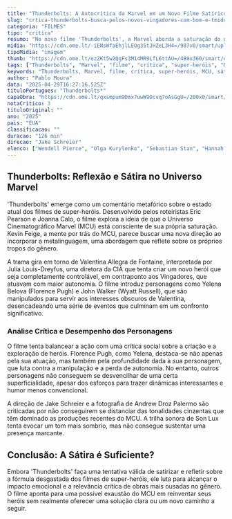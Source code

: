 ```yaml
---
title: "Thunderbolts: A Autocrítica da Marvel em um Novo Filme Satírico"
slug: "crtica-thunderbolts-busca-pelos-novos-vingadores-com-bom-e-tmido-meta-filme"
categoria: "FILMES"
tipo: "critica"
resumo: "No novo filme 'Thunderbolts', a Marvel aborda a saturação do gênero de super-heróis com uma abordagem satírica, mas será que isso é suficiente para reacender o interesse do público?"
midia: "https://cdn.ome.lt/-iENsWfaEhjlLEOg35tJHZeL3H4=/987x0/smart/uploads/conteudo/fotos/thunder_Nzejg9S.jpg"
tipoMidia: "imagem"
thumb: "https://cdn.ome.lt/ezZKt5w2QgFs3M14MR9LfL6ttAU=/480x360/smart/extras/conteudos/thunder_p1K0tCM.jpg"
tags: ["Thunderbolts", "Marvel", "filme", "crítica", "super-heróis", "MCU", "sátira", "Florence Pugh", "Kevin Feige"]
keywords: "Thunderbolts, Marvel, filme, crítica, super-heróis, MCU, sátira, Florence Pugh, Kevin Feige"
author: "Pablo Moura"
data: "2025-04-29T16:27:16.525Z"
tituloPortugues: "Thunderbolts*"
capaObra: "https://cdn.ome.lt/qxsmpum9Dmx7uwW9Ocvq7oAsGgU=/200x0/smart/extras/capas/thunderbolts.jpeg"
notaCritico: 3
tituloOriginal: ""
ano: "2025"
pais: "EUA"
classificacao: ""
duracao: "126 min"
direcao: "Jake Schreier"
elenco: ["Wendell Pierce", "Olga Kurylenko", "Sebastian Stan", "Hannah John-Kamen", "Julia Louis-Dreyfus", "Florence Pugh", "Wyatt Russell", "Lewis Pullman", "David Harbour"]
---
```


## Thunderbolts: Reflexão e Sátira no Universo Marvel

'Thunderbolts' emerge como um comentário metafórico sobre o estado atual dos filmes de super-heróis. Desenvolvido pelos roteiristas Eric Pearson e Joanna Calo, o filme explora a ideia de que o Universo Cinematográfico Marvel (MCU) está consciente de sua própria saturação. Kevin Feige, a mente por trás do MCU, parece buscar uma nova direção ao incorporar a metalinguagem, uma abordagem que reflete sobre os próprios tropos do gênero.

A trama gira em torno de Valentina Allegra de Fontaine, interpretada por Julia Louis-Dreyfus, uma diretora da CIA que tenta criar um novo herói que seja completamente controlável, em contraponto aos Vingadores, que atuavam com maior autonomia. O filme introduz personagens como Yelena Belova (Florence Pugh) e John Walker (Wyatt Russell), que são manipulados para servir aos interesses obscuros de Valentina, desencadeando uma série de eventos que culminam em um confronto significativo.

### Análise Crítica e Desempenho dos Personagens

O filme tenta balancear a ação com uma crítica social sobre a criação e a exploração de heróis. Florence Pugh, como Yelena, destaca-se não apenas pela sua atuação, mas também pela profundidade dada à sua personagem, que luta contra a manipulação e a perda de autonomia. No entanto, outros personagens não conseguem se desvencilhar de uma certa superficialidade, apesar dos esforços para trazer dinâmicas interessantes e humor menos convencional.

A direção de Jake Schreier e a fotografia de Andrew Droz Palermo são criticadas por não conseguirem se distanciar das tonalidades cinzentas que têm dominado as produções recentes do MCU. A trilha sonora de Son Lux tenta evocar um tom mais sombrio, mas não consegue sustentar uma presença marcante.

## Conclusão: A Sátira é Suficiente?

Embora 'Thunderbolts' faça uma tentativa válida de satirizar e refletir sobre a fórmula desgastada dos filmes de super-heróis, ele luta para alcançar o impacto emocional e a relevância crítica de obras mais ousadas no gênero. O filme aponta para uma possível exaustão do MCU em reinventar seus heróis sem realmente oferecer uma solução clara ou um novo caminho a seguir.